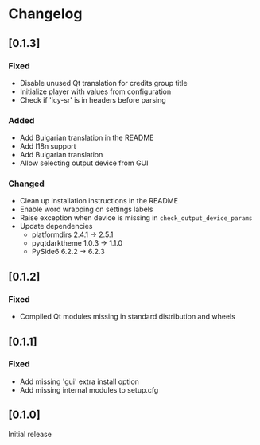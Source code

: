 # Changelog

## [0.1.3]
### Fixed
- Disable unused Qt translation for credits group title
- Initialize player with values from configuration
- Check if 'icy-sr' is in headers before parsing

### Added
- Add Bulgarian translation in the README
- Add I18n support
- Add Bulgarian translation
- Allow selecting output device from GUI

### Changed
- Clean up installation instructions in the README
- Enable word wrapping on settings labels
- Raise exception when device is missing in `check_output_device_params`
- Update dependencies
  - platformdirs 2.4.1 -> 2.5.1
  - pyqtdarktheme 1.0.3 -> 1.1.0
  - PySide6 6.2.2 -> 6.2.3

## [0.1.2]
### Fixed
- Compiled Qt modules missing in standard distribution and wheels

## [0.1.1]
### Fixed
- Add missing 'gui' extra install option
- Add missing internal modules to setup.cfg

## [0.1.0]
Initial release
